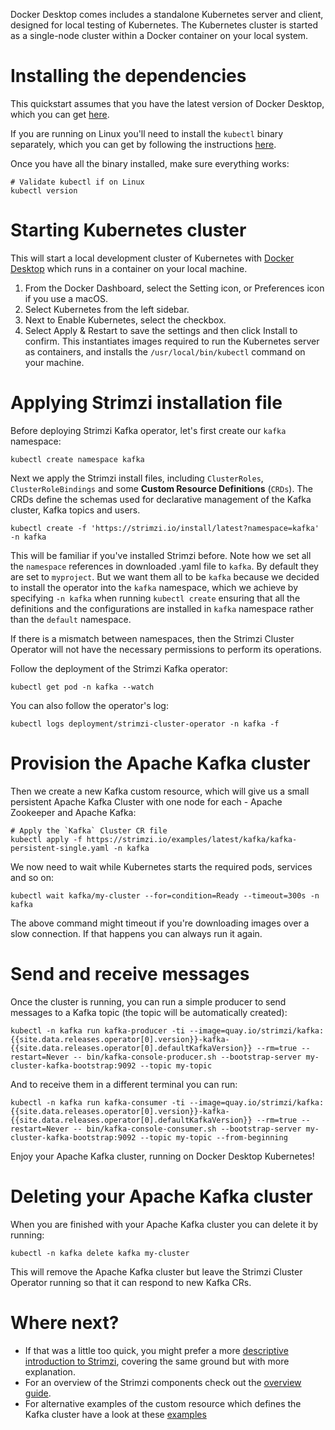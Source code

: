 Docker Desktop comes includes a standalone Kubernetes server and client, designed for local testing of Kubernetes.
The Kubernetes cluster is started as a single-node cluster within a Docker container on your local system.

# Installing the dependencies

This quickstart assumes that you have the latest version of Docker Desktop, which you can get [here](https://docs.docker.com/desktop/).

If you are running on Linux you'll need to install the `kubectl` binary separately, which you can get by following the instructions [here](https://kubernetes.io/docs/tasks/tools/).

Once you have all the binary installed, make sure everything works:

```shell
# Validate kubectl if on Linux
kubectl version
```

# Starting Kubernetes cluster

This will start a local development cluster of Kubernetes with [Docker Desktop](https://docs.docker.com/desktop/kubernetes/) which runs in a container on your local machine.

1. From the Docker Dashboard, select the Setting icon, or Preferences icon if you use a macOS.
1. Select Kubernetes from the left sidebar.
1. Next to Enable Kubernetes, select the checkbox.
1. Select Apply & Restart to save the settings and then click Install to confirm.
   This instantiates images required to run the Kubernetes server as containers, and installs the `/usr/local/bin/kubectl` command on your machine.


# Applying Strimzi installation file

Before deploying Strimzi Kafka operator, let's first create our `kafka` namespace:

```shell
kubectl create namespace kafka
```

Next we apply the Strimzi install files, including `ClusterRoles`, `ClusterRoleBindings` and some **Custom Resource Definitions** (`CRDs`). The CRDs define the schemas used for declarative management of the Kafka cluster, Kafka topics and users.

```shell
kubectl create -f 'https://strimzi.io/install/latest?namespace=kafka' -n kafka
```

This will be familiar if you've installed Strimzi before.
Note how we set all the `namespace` references in downloaded .yaml file to `kafka`. By default they are set to `myproject`.
But we want them all to be `kafka` because we decided to install the operator into the `kafka` namespace, which we achieve by specifying `-n kafka` when running `kubectl create` ensuring that all the definitions and the configurations are installed in `kafka` namespace rather than the `default` namespace.

If there is a mismatch between namespaces, then the Strimzi Cluster Operator will not have the necessary permissions to perform its operations.

Follow the deployment of the Strimzi Kafka operator:
```shell
kubectl get pod -n kafka --watch
```

You can also follow the operator's log:
```shell
kubectl logs deployment/strimzi-cluster-operator -n kafka -f
```

# Provision the Apache Kafka cluster

Then we create a new Kafka custom resource, which will give us a small persistent Apache Kafka Cluster with one node for each - Apache Zookeeper and Apache Kafka:

```shell
# Apply the `Kafka` Cluster CR file
kubectl apply -f https://strimzi.io/examples/latest/kafka/kafka-persistent-single.yaml -n kafka 
```

We now need to wait while Kubernetes starts the required pods, services and so on:

```shell
kubectl wait kafka/my-cluster --for=condition=Ready --timeout=300s -n kafka 
```

The above command might timeout if you're downloading images over a slow connection. If that happens you can always run it again.

# Send and receive messages

Once the cluster is running, you can run a simple producer to send messages to a Kafka topic (the topic will be automatically created):

```shell
kubectl -n kafka run kafka-producer -ti --image=quay.io/strimzi/kafka:{{site.data.releases.operator[0].version}}-kafka-{{site.data.releases.operator[0].defaultKafkaVersion}} --rm=true --restart=Never -- bin/kafka-console-producer.sh --bootstrap-server my-cluster-kafka-bootstrap:9092 --topic my-topic
```

And to receive them in a different terminal you can run:

```shell
kubectl -n kafka run kafka-consumer -ti --image=quay.io/strimzi/kafka:{{site.data.releases.operator[0].version}}-kafka-{{site.data.releases.operator[0].defaultKafkaVersion}} --rm=true --restart=Never -- bin/kafka-console-consumer.sh --bootstrap-server my-cluster-kafka-bootstrap:9092 --topic my-topic --from-beginning
```

Enjoy your Apache Kafka cluster, running on Docker Desktop Kubernetes!

# Deleting your Apache Kafka cluster

When you are finished with your Apache Kafka cluster you can delete it by running:

```shell
kubectl -n kafka delete kafka my-cluster
```

This will remove the Apache Kafka cluster but leave the Strimzi Cluster Operator running so that it can respond to new Kafka CRs.

# Where next?

* If that was a little too quick, you might prefer a more [descriptive introduction to Strimzi](/docs/operators/latest/quickstart.html), covering the same ground but with more explanation.
* For an overview of the Strimzi components check out the [overview guide](/docs/operators/latest/overview.html).
* For alternative examples of the custom resource which defines the Kafka cluster have a look at these [examples]({{site.github_url}}/strimzi-kafka-operator/tree/{{site.data.releases.operator[0].version}}/examples/kafka)